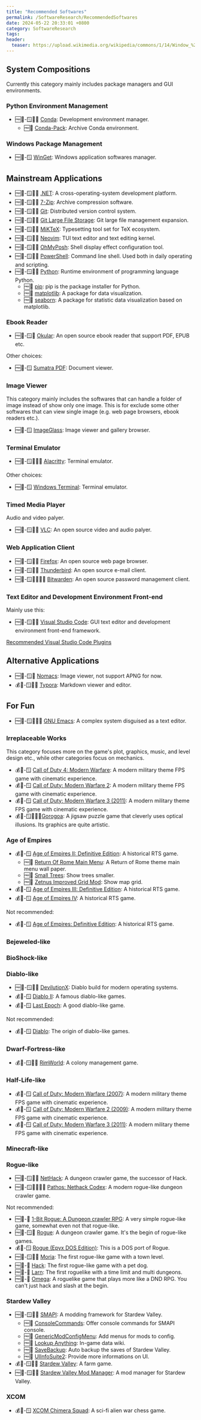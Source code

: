 ```yaml
---
title: "Recommended Softwares"
permalink: /SoftwareResearch/RecommendedSoftwares
date: 2024-05-22 20:33:01 +0800
category: SoftwareResearch
tags:
header:
  teaser: https://upload.wikimedia.org/wikipedia/commons/1/14/Window_%28windowing_system%29.svg
---
```


## System Compositions

Currently this category mainly includes package managers and GUI environments.

### Python Environment Management

* 🆓📖-🪟🍎🐧 [Conda](/softwareresearch/2024/04/21/conda): Development environment manager.
  * 🆓📖 [Conda-Pack](/softwareresearch/conda/2024/04/21/conda-pack): Archive Conda environment.

### Windows Package Management

* 🆓📖-🪟 [WinGet](/softwareresearch/2024/03/27/winget): Windows application softwares manager.

## Mainstream Applications

* 🆓📖-🪟🍎🐧 [.NET](/softwareresearch/2024/05/26/dotnet): A cross-operating-system development platform.
* 🆓📖-🪟🍎🐧 [7-Zip](/softwareresearch/2024/04/10/7-zip): Archive compression software.
* 🆓📖-🪟🍎🐧 [Git](/softwareresearch/2024/04/09/git): Distributed version control system.
* 🆓📖-🪟🍎🐧 [Git Large File Storage](/softwareresearch/2024/04/09/git-lfs): Git large file management expansion.
* 🆓📖-🪟🍎🐧 [MiKTeX](/softwareresearch/2024/04/08/miktex): Typesetting tool set for TeX ecosystem.
* 🆓📖-🪟🍎🐧 [Neovim](/softwareresearch/2024/04/07/neovim): TUI text editor and text editing kernel.
* 🆓📖-🪟🍎🐧 [OhMyPosh](/softwareresearch/2024/03/15/oh-my-posh): Shell display effect configuration tool.
* 🆓📖-🪟🍎🐧 [PowerShell](/softwareresearch/2024/03/15/powershell): Command line shell. Used both in daily operating and scripting.
* 🆓📖-🪟🍎🐧 [Python](/softwareresearch/2024/04/21/python): Runtime environment of programming language Python.
  * 🆓📖 [pip](/softwareresearch/python/2024/04/21/pip): pip is the package installer for Python.
  * 🆓📖 [matplotlib](/softwareresearch/python/2024/05/22/matplotlib): A package for data visualization.
  * 🆓📖 [seaborn](/softwareresearch/python/2024/05/22/seaborn): A package for statistic data visualization based on matplotlib.

### Ebook Reader

* 🆓📖-🪟🐧 [Okular](/softwareresearch/2024/08/13/okular): An open source ebook reader that support PDF, EPUB etc.

Other choices:

* 🆓📖-🪟 [Sumatra PDF](/softwareresearch/2024/04/09/sumatra-pdf): Document viewer.

### Image Viewer

This category mainly includes the softwares that can handle a folder of image instead of show only one image. This is for exclude some other softwares that can view single image (e.g. web page browsers, ebook readers etc.).

* 🆓📖-🪟 [ImageGlass](/softwareresearch/2024/04/09/imageglass): Image viewer and gallery browser.

### Terminal Emulator

* 🆓📖-🪟🍎🐧😈 [Alacritty](/softwareresearch/2024/03/27/alacritty): Terminal emulator.

Other choices:

* 🆓📖-🪟 [Windows Terminal](/softwareresearch/2024/03/14/windows-terminal): Terminal emulator.

### Timed Media Player

Audio and video palyer.

* 🆓📖-🪟🍎🐧 [VLC](/softwareresearch/2024/08/13/vlc): An open source video and audio palyer.

### Web Application Client

* 🆓📖-🪟🍎🐧 [Firefox](/softwareresearch/2024/08/11/firefox): An open source web page browser.
* 🆓📖-🪟🍎🐧 [Thunderbird](/softwareresearch/2024/08/11/thunderbird): An open source e-mail client.
* 🆓📖-🪟🍎🐧🍏🤖 [Bitwarden](/softwareresearch/2024/08/13/bitwarden-client): An open source password management client.

### Text Editor and Development Environment Front-end

Mainly use this:

* 🆓📖-🪟🍎🐧 [Visual Studio Code](/softwareresearch/2024/04/07/vs-code): GUI text editor and development environment front-end framework.

[Recommended Visual Studio Code Plugins](/SoftwareResearch/RecommendedVisualStudioCodePlugins)

## Alternative Applications

* 🆓📖-🪟🐧 [Nomacs](/softwareresearch/2024/04/09/nomacs): Image viewer, not support APNG for now.
* 💰📕-🪟🍎🐧 [Typora](/softwareresearch/2024/04/14/typora): Markdown viewer and editor.

## For Fun

* 🆓📖-🪟🍎🐧😈 [GNU Emacs](/softwareresearch/2024/04/07/emacs): A complex system disguised as a text editor.

### Irreplaceable Works

This category focuses more on the game's plot, graphics, music, and level design etc., while other categories focus on mechanics.

* 💰📕-🪟 [Call of Duty 4: Modern Warfare](/softwareresearch/2024/07/24/cod4-mw): A modern military theme FPS game with cinematic experience.
* 💰📕-🪟 [Call of Duty: Modern Warfare 2](/softwareresearch/2024/07/25/cod6-mw2): A modern military theme FPS game with cinematic experience.
* 💰📕-🪟 [Call of Duty: Modern Warfare 3 (2011)](/softwareresearch/2024/07/26/cod8-mw3): A modern military theme FPS game with cinematic experience.
* 💰📕-🪟🍎🍏🤖[Gorogoa](/softwareresearch/2024/07/24/gorogoa): A jigsaw puzzle game that cleverly uses optical illusions. Its graphics are quite artistic.

### Age of Empires

* 💰📕-🪟 [Age of Empires II: Definitive Edition](/softwareresearch/2024/04/28/aoe2): A historical RTS game.
  * 🆓📖 [Return Of Rome Main Menu](/softwareresearch/ageofempires2de/2024/05/26/ror-main-menu): A Return of Rome theme main menu wall paper.
  * 🆓📖 [Small Trees](/softwareresearch/ageofempires2de/2024/05/26/small-trees): Show trees smaller.
  * 🆓📖 [Zetnus Improved Grid Mod](/softwareresearch/ageofempires2de/2024/05/26/zetnus-improved-grid-mod): Show map grid.
* 💰📕-🪟 [Age of Empires III: Definitive Edition](/softwareresearch/2024/06/05/aoe3): A historical RTS game.
* 💰📕-🪟 [Age of Empires IV](/softwareresearch/2024/06/06/aoe4): A historical RTS game.

Not recommended:

* 💰📕-🪟 [Age of Empires: Definitive Edition](/softwareresearch/2024/04/28/aoe): A historical RTS game.

### Bejeweled-like

### BioShock-like

### Diablo-like

* 🆓📖-🪟🍎🐧 [DevilutionX](/softwareresearch/2024/06/16/devilutionx/): Diablo build for modern operating systems.
* 💰📕-🪟 [Diablo II](/softwareresearch/2024/07/07/diablo2/): A famous diablo-like games.
* 💰📕-🪟 [Last Epoch](/softwareresearch/2024/06/16/last-epoch/): A good diablo-like game.

Not recommended:

* 💰📕-🪟 [Diablo](/softwareresearch/2024/06/16/diablo/): The origin of diablo-like games.

### Dwarf-Fortress-like

* 💰📕-🪟🍎🐧 [RimWorld](/softwareresearch/2024/07/11/rimworld/): A colony management game.

### Half-Life-like

* 💰📕-🪟 [Call of Duty: Modern Warfare (2007)](/softwareresearch/2024/07/24/cod4-mw): A modern military theme FPS game with cinematic experience.
* 💰📕-🪟 [Call of Duty: Modern Warfare 2 (2009)](/softwareresearch/2024/07/25/cod6-mw2): A modern military theme FPS game with cinematic experience.
* 💰📕-🪟 [Call of Duty: Modern Warfare 3 (2011)](/softwareresearch/2024/07/26/cod8-mw3): A modern military theme FPS game with cinematic experience.

### Minecraft-like

### Rogue-like

* 🆓📖-🪟🍎🐧 [NetHack](/softwareresearch/2024/07/11/nethack/): A dungeon crawler game, the successor of Hack.
* 🆓📕-🪟🍎🐧🍏🤖 [Pathos: Nethack Codex](/softwareresearch/2024/07/11/pathos/): A modern rogue-like dungeon crawler game.

Not recommended:

* 🆓📕-🍏 [1-Bit Rogue: A Dungeon crawler RPG](/2024/07/13/1-bit-rogue/): A very simple rogue-like game, somewhat even not that rogue-like.
* 🆓📖-🪟🐧 [Rogue](/softwareresearch/2024/07/08/rogue/): A dungeon crawler game. It's the begin of rogue-like games.
* 💰📕-🪟 [Rogue (Epyx DOS Edition)](/softwareresearch/2024/07/08/rogue-epyx/): This is a DOS port of Rogue.
* 🆓📖-🪟🍎🐧 [Moria](/softwareresearch/2024/07/09/moria/): The first rogue-like game with a town level.
* 🆓📖-🐧 [Hack](/softwareresearch/2024/07/09/hack/): The first rogue-like game with a pet dog.
* 🆓📖-🐧 [Larn](/softwareresearch/2024/07/10/larn/): The first roguelike with a time limit and multi dungeons.
* 🆓📖-🐧 [Omega](/softwareresearch/2024/07/10/omega/): A roguelike game that plays more like a DND RPG. You can't just hack and slash at the begin.

### Stardew Valley

* 🆓📖-🪟🍎🐧 [SMAPI](/softwareresearch/2024/06/18/smapi/): A modding framework for Stardew Valley.
  * 🆓📖 [ConsoleCommands](/softwareresearch/smapi/2024/06/18/console-command/): Offer console commands for SMAPI console.
  * 🆓📖 [GenericModConfigMenu](/softwareresearch/smapi/2024/06/18/generic-mod-config-menu/): Add menus for mods to config.
  * 🆓📖 [Lookup Anything](/softwareresearch/smapi/2024/06/18/lookup-anything/): In-game data wiki.
  * 🆓📖 [SaveBackup](/softwareresearch/smapi/2024/06/18/save-backup/): Auto backup the saves of Stardew Valley.
  * 🆓📖 [UIInfoSuite2](/softwareresearch/smapi/2024/06/18/ui-info-suite2/): Provide more informations on UI.
* 💰📕-🪟🍎🐧 [Stardew Valley](/softwareresearch/2024/06/17/stardew-valley/): A farm game.
* 🆓📖-🪟🍎🐧 [Stardew Valley Mod Manager](/softwareresearch/2024/06/18/stardew-valley-mod-manager/): A mod manager for Stardew Valley.

### XCOM

* 💰📕-🪟 [XCOM Chimera Squad](/softwareresearch/2024/06/06/xcom-chimera-squad): A sci-fi alien war chess game.
